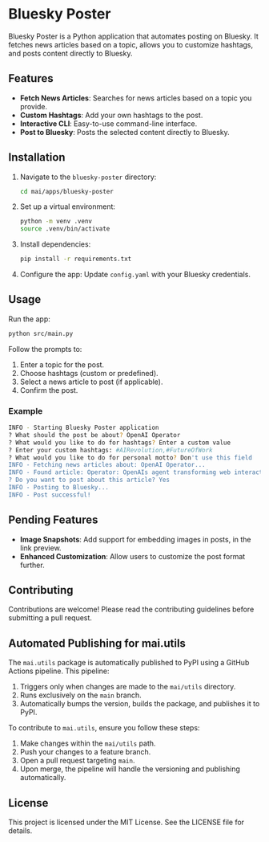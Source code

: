 # Bluesky Poster

Bluesky Poster is a Python application that automates posting on Bluesky. It fetches news articles based on a topic, allows you to customize hashtags, and posts content directly to Bluesky.

## Features

- **Fetch News Articles**: Searches for news articles based on a topic you provide.
- **Custom Hashtags**: Add your own hashtags to the post.
- **Interactive CLI**: Easy-to-use command-line interface.
- **Post to Bluesky**: Posts the selected content directly to Bluesky.

## Installation

1. Navigate to the `bluesky-poster` directory:
   ```bash
   cd mai/apps/bluesky-poster
   ```
2. Set up a virtual environment:
   ```bash
   python -m venv .venv
   source .venv/bin/activate
   ```
3. Install dependencies:
   ```bash
   pip install -r requirements.txt
   ```
4. Configure the app:
   Update `config.yaml` with your Bluesky credentials.

## Usage

Run the app:
```bash
python src/main.py
```

Follow the prompts to:

1. Enter a topic for the post.
2. Choose hashtags (custom or predefined).
3. Select a news article to post (if applicable).
4. Confirm the post.

### Example
```bash
INFO - Starting Bluesky Poster application
? What should the post be about? OpenAI Operator
? What would you like to do for hashtags? Enter a custom value
? Enter your custom hashtags: #AIRevolution,#FutureOfWork
? What would you like to do for personal motto? Don't use this field
INFO - Fetching news articles about: OpenAI Operator...
INFO - Found article: Operator: OpenAIs agent transforming web interaction
? Do you want to post about this article? Yes
INFO - Posting to Bluesky...
INFO - Post successful!
```

## Pending Features

- **Image Snapshots**: Add support for embedding images in posts, in the link preview.
- **Enhanced Customization**: Allow users to customize the post format further.

## Contributing

Contributions are welcome! Please read the contributing guidelines before submitting a pull request.

## Automated Publishing for mai.utils

The `mai.utils` package is automatically published to PyPI using a GitHub Actions pipeline. This pipeline:

1. Triggers only when changes are made to the `mai/utils` directory.
2. Runs exclusively on the `main` branch.
3. Automatically bumps the version, builds the package, and publishes it to PyPI.

To contribute to `mai.utils`, ensure you follow these steps:
1. Make changes within the `mai/utils` path.
2. Push your changes to a feature branch.
3. Open a pull request targeting `main`.
4. Upon merge, the pipeline will handle the versioning and publishing automatically.


## License

This project is licensed under the MIT License. See the LICENSE file for details.

